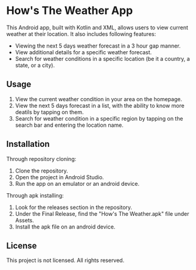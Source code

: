 # How's The Weather App

This Android app, built with Kotlin and XML, allows users to view current weather at their location. It also includes following features:

- Viewing the next 5 days weather forecast in a 3 hour gap manner.
- View additional details for a specific weather forecast.
- Search for weather conditions in a specific location (be it a country, a state, or a city).

## Usage

1. View the current weather condition in your area on the homepage.
2. View the next 5 days forecast in a list, with the ability to know more deatils by tapping on them.
3. Search for weather condition in a specific region by tapping on the search bar and entering the location name.

## Installation

Through repository cloning:
1. Clone the repository.
2. Open the project in Android Studio.
3. Run the app on an emulator or an android device.

Through apk installing:
1. Look for the releases section in the repository.
2. Under the Final Release, find the "How's The Weather.apk" file under Assets.
3. Install the apk file on an android device.

## License

This project is not licensed. All rights reserved.
